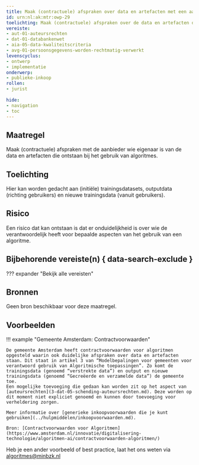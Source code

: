 ```yaml
---
title: Maak (contractuele) afspraken over data en artefacten met een aanbieder
id: urn:nl:ak:mtr:owp-29
toelichting: Maak (contractuele) afspraken over de data en artefacten die ontstaan bij het gebruiken van algoritmes van aanbieders.
vereiste:
- aut-01-auteursrechten
- dat-01-databankenwet
- aia-05-data-kwaliteitscriteria
- avg-01-persoonsgegevens-worden-rechtmatig-verwerkt
levenscyclus:
- ontwerp
- implementatie
onderwerp:
- publieke-inkoop
rollen:
- jurist
  
hide:
- navigation
- toc
---
```


<!-- tags -->
## Maatregel

Maak (contractuele) afspraken met de aanbieder wie eigenaar is van de data en artefacten die ontstaan bij het gebruik van algoritmes.

## Toelichting

Hier kan worden gedacht aan (initiële) trainingsdatasets, outputdata (richting gebruikers) en nieuwe trainingsdata (vanuit gebruikers). 

## Risico 
<!-- vul hier het specifieke risico in dat kan worden gemitigeerd met behulp van deze maatregel -->
Een risico dat kan ontstaan is dat er onduidelijkheid is over wie de verantwoordelijk heeft voor bepaalde aspecten van het gebruik van een algoritme.

## Bijbehorende vereiste(n) { data-search-exclude }
??? expander "Bekijk alle vereisten"
    <!-- list_vereisten_on_maatregelen_page -->

## Bronnen

Geen bron beschikbaar voor deze maatregel.

## Voorbeelden

!!! example "Gemeente Amsterdam: Contractvoorwaarden"

    De gemeente Amsterdam heeft contractvoorwaarden voor algoritmen opgesteld waarin ook duidelijke afspraken over data en artefacten staan. Dit staat in artikel 3 van “Modelbepalingen voor gemeenten voor verantwoord gebruik van Algoritmische toepassingen”. Zo komt de trainingsdata (genoemd “verstrekte data”) en output en nieuwe trainingsdata (genoemd “Gecreëerde en verzamelde data”) de gemeente toe.
    Een mogelijke toevoeging die gedaan kan worden zit op het aspect van [auteursrechten](3-dat-05-schending-auteursrechten.md). Deze worden op dit moment niet expliciet genoemd en kunnen door toevoeging voor verheldering zorgen.
    
    Meer informatie over [generieke inkoopvoorwaarden die je kunt gebruiken](../hulpmiddelen/inkoopvoorwaarden.md).
	
	Bron: [Contractvoorwaarden voor Algoritmen](https://www.amsterdam.nl/innovatie/digitalisering-technologie/algoritmen-ai/contractvoorwaarden-algoritmen/)


Heb je een ander voorbeeld of best practice, laat het ons weten via [algoritmes@minbzk.nl](mailto:algoritmes@minbzk.nl)

